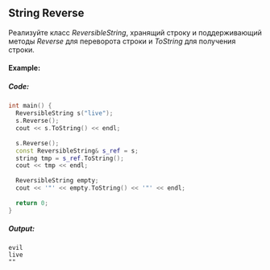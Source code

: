 ## String Reverse

Реализуйте класс *ReversibleString*, хранящий строку и поддерживающий методы *Reverse* для переворота строки и *ToString* для получения строки.

#### Example:

##### Code:
```cpp
int main() {
  ReversibleString s("live");
  s.Reverse();
  cout << s.ToString() << endl;
  
  s.Reverse();
  const ReversibleString& s_ref = s;
  string tmp = s_ref.ToString();
  cout << tmp << endl;
  
  ReversibleString empty;
  cout << '"' << empty.ToString() << '"' << endl;
  
  return 0;
}
```

##### Output:
```commandline
evil
live
""
```
